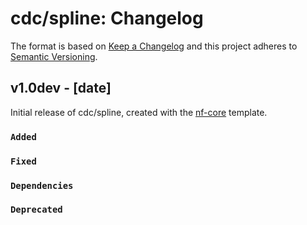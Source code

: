 # cdc/spline: Changelog

The format is based on [Keep a Changelog](https://keepachangelog.com/en/1.0.0/)
and this project adheres to [Semantic Versioning](https://semver.org/spec/v2.0.0.html).

## v1.0dev - [date]

Initial release of cdc/spline, created with the [nf-core](https://nf-co.re/) template.

### `Added`

### `Fixed`

### `Dependencies`

### `Deprecated`
